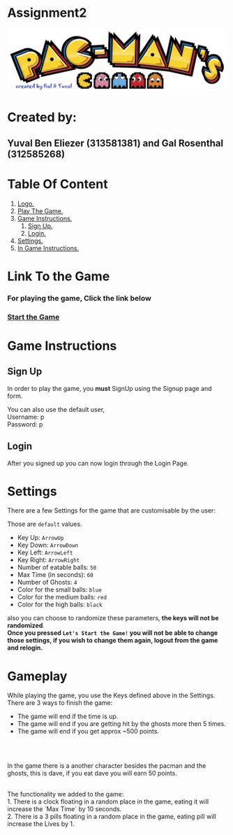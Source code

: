 <a name="logo"></a>
# Assignment2

![Pacman Logo](images/logopacman.png)
# Created by:
## Yuval Ben Eliezer (313581381) and Gal Rosenthal (312585268)

# Table Of Content
1. [ Logo. ](#logo)
1. [ Play The Game. ](#Playing_The_Game)
1. [ Game Instructions. ](#instructions)
    1. [ Sign Up. ](#sign-up)
    1. [ Login. ](#login)
1. [ Settings. ](#settings)
1. [ In Game Instructions. ](#gameplay)

<a name="Playing_The_Game"></a>
# Link To the Game
### For playing the game, Click the link below 
### [Start the Game](https://sise-web-development-environments.github.io/assignment2-yuval_gal/)

<a name="instructions"></a>
# Game Instructions
<a name="signup"></a>
## Sign Up
<p>In order to play the game, you <b>must</b> SignUp using the Signup 
page and form.</p>
<p>
You can also use the default user,<br> Username: p <br> Password: p
</p>

<a name="login"></a>
## Login
<p>After you signed up you can now login through the Login Page.</p>
 
<a name="settings"></a>
# Settings
<p> There are a few Settings for the game that are customisable by the user:</p>

Those are `default` values. 


 * Key Up: `ArrowUp`
 * Key Down: `ArrowDown`
 * Key Left: `ArrowLeft`
 * Key Right: `ArrowRight`
 * Number of eatable balls: `50`
 * Max Time (in seconds): `60`
 * Number of Ghosts: `4`
 * Color for the small balls: `blue`
 * Color for the medium balls: `red`
 * Color for the high balls: `black`
 
also you can choose to randomize these parameters, <b>the keys will not be randomized</b>.
<br>
<b>Once you pressed `Let's Start the Game!` you will not be able to change those settings, 
if you wish to change them again, logout from the game and relogin.</b>
<br>

<a name="gameplay"></a>
# Gameplay
While playing the game, you use the Keys defined above in the Settings.
<br>
There are 3 ways to finish the game:
* The game will end if the time is up.
* The game will end if you are getting hit by the ghosts more then 5 times.
* The game will end if you get approx ~500 points.
<br>
<br>
<p>In the game there is a another character besides the pacman and the ghosts,
this is dave, if you eat dave you will earn 50 points.
<br>
</p>
<br>
The functionality we added to the game:
<br>
1. There is a clock floating in a random place in the game, eating it will increase the `Max Time` by 10 seconds.
<br>
2. There is a 3 pills floating in a random place in the game, eating pill will increase the Lives by 1.

